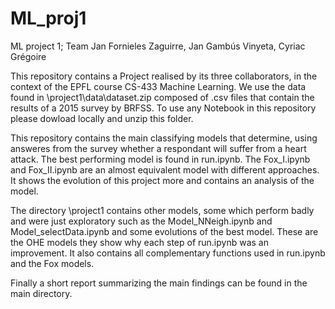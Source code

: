 # ML_proj1
ML project 1; Team  Jan Fornieles Zaguirre, Jan Gambús Vinyeta, Cyriac Grégoire

This repository contains a Project realised by its three collaborators, in the context of the EPFL course CS-433 Machine Learning. We use the data found in \project1\data\dataset.zip composed of .csv files that contain the results of a 2015 survey by BRFSS. To use any Notebook in this repository please dowload locally and unzip this folder.

This repository contains the main classifying models that determine, using answeres from the survey whether a respondant will suffer from a heart attack. The best performing model is found in run.ipynb. The Fox_I.ipynb and Fox_II.ipynb are an almost equivalent model with different approaches. It shows the evolution of this project more and contains an analysis of the model.

The directory \project1 contains other models, some which perform badly and were just exploratory such as the Model_NNeigh.ipynb and Model_selectData.ipynb and some evolutions of the best model. These are the OHE models they show why each step of run.ipynb was an improvement. It also contains all complementary functions used in run.ipynb and the Fox models.

Finally a short report summarizing the main findings can be found in the main directory. 


